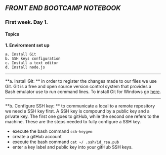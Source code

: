 ## *FRONT END BOOTCAMP NOTEBOOK*
### First week. Day 1. 

#### Topics
**1. Envirorment set up**

    a. Install Git
    b. SSH keys configuration
    c. Install a text editor
    d. Install node.js
___

**a. Install Git: ** in order to register the changes made to our files we use Git. Git is a free and open source version control system that provides a Bash emulator use to run command lines. To install Git for Windows go [here](https://git-scm.com/).

___

**b. Configure SSH key: ** to communicate a local to a remote repository we need a SSH key first. A SSH key is compound by a public key and a private key. The first one goes to gitHub, while the second one refers to the machine. These are the steps needed to fully configure a SSH key.


- execute the bash command `ssh-keygen`
- create a gitHub account
- execute the bash command `cat ~/ .ssh/id_rsa.pub`
- enter a key label and public key into your gitHub SSH keys.



    







